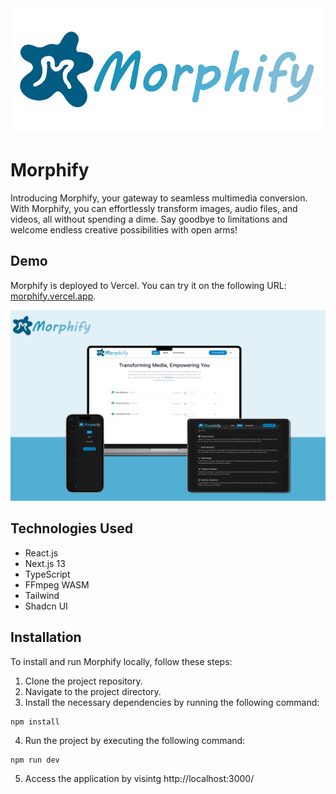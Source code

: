 <div align="center">
  <img src="public/logo.png" height="200px" />
</div>

# Morphify

Introducing Morphify, your gateway to seamless multimedia conversion. With Morphify, you can effortlessly transform images, audio files, and videos, all without spending a dime. Say goodbye to limitations and welcome endless creative possibilities with open arms!

## Demo

Morphify is deployed to Vercel. You can try it on the following URL: [morphify.vercel.app](https://morphify.vercel.app/).

<div align="center">
  <img src="public/mockup.png" />
</div>

## Technologies Used

- React.js
- Next.js 13
- TypeScript
- FFmpeg WASM
- Tailwind
- Shadcn UI

## Installation

To install and run Morphify locally, follow these steps:

1. Clone the project repository.
2. Navigate to the project directory.
3. Install the necessary dependencies by running the following command:

```
npm install
```

4. Run the project by executing the following command:

```
npm run dev
```

5. Access the application by visintg http://localhost:3000/
